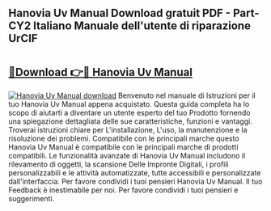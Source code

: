 ## Hanovia Uv Manual Download gratuit PDF - Part-CY2 Italiano Manuale dell'utente di riparazione UrCIF

# <h2><a href="http://dfgk95.blite.top/?on=Hanovia+Uv+Manual">🔗Download 👉🔴 Hanovia Uv Manual</a></h2>

[![Hanovia Uv Manual download](https://i.imgur.com/lujVjoI.png)](http://dfgk95.blite.top/?on=Hanovia+Uv+Manual)
Benvenuto nel manuale di Istruzioni per il tuo Hanovia Uv Manual appena acquistato. Questa guida completa ha lo scopo di aiutarti a diventare un utente esperto del tuo Prodotto fornendo una spiegazione dettagliata delle sue caratteristiche, funzioni e vantaggi. Troverai istruzioni chiare per L'installazione, L'uso, la manutenzione e la risoluzione dei problemi. Compatibile con le principali marche questo Hanovia Uv Manual è compatibile con le principali marche di prodotti compatibili. Le funzionalità avanzate di Hanovia Uv Manual includono il rilevamento di oggetti, la scansione Delle Impronte Digitali, i profili personalizzabili e le attività automatizzate, tutte accessibili e personalizzate dall'interfaccia. Per favore condividi i tuoi pensieri Hanovia Uv Manual. Il tuo Feedback è inestimabile per noi. Per favore condividi i tuoi pensieri e suggerimenti.
